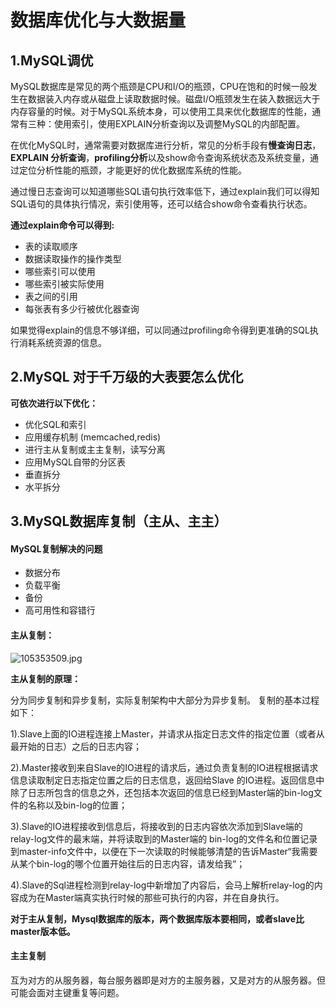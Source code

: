 # 数据库优化与大数据量

## 1.MySQL调优

MySQL数据库是常见的两个瓶颈是CPU和I/O的瓶颈，CPU在饱和的时候一般发生在数据装入内存或从磁盘上读取数据时候。磁盘I/O瓶颈发生在装入数据远大于内存容量的时候。对于MySQL系统本身，可以使用工具来优化数据库的性能，通常有三种：使用索引，使用EXPLAIN分析查询以及调整MySQL的内部配置。

在优化MySQL时，通常需要对数据库进行分析，常见的分析手段有**慢查询日志**，**EXPLAIN 分析查询**，**profiling分析**以及show命令查询系统状态及系统变量，通过定位分析性能的瓶颈，才能更好的优化数据库系统的性能。

通过慢日志查询可以知道哪些SQL语句执行效率低下，通过explain我们可以得知SQL语句的具体执行情况，索引使用等，还可以结合show命令查看执行状态。

**通过explain命令可以得到:**

- 表的读取顺序
- 数据读取操作的操作类型
- 哪些索引可以使用
- 哪些索引被实际使用
- 表之间的引用
- 每张表有多少行被优化器查询

如果觉得explain的信息不够详细，可以同通过profiling命令得到更准确的SQL执行消耗系统资源的信息。

## 2.MySQL 对于千万级的大表要怎么优化

**可依次进行以下优化：**

- 优化SQL和索引
- 应用缓存机制 (memcached,redis)
- 进行主从复制或主主复制，读写分离
- 应用MySQL自带的分区表
- 垂直拆分
- 水平拆分

## 3.MySQL数据库复制（主从、主主）

#### MySQL复制解决的问题

- 数据分布
- 负载平衡
- 备份
- 高可用性和容错行

#### 主从复制：

![105353509.jpg](http://jbcdn2.b0.upaiyun.com/2015/11/8412e33ef81f950e8052fafad041731c.jpg)

**主从复制的原理：**

分为同步复制和异步复制，实际复制架构中大部分为异步复制。 复制的基本过程如下：

1).Slave上面的IO进程连接上Master，并请求从指定日志文件的指定位置（或者从最开始的日志）之后的日志内容；

2).Master接收到来自Slave的IO进程的请求后，通过负责复制的IO进程根据请求信息读取制定日志指定位置之后的日志信息，返回给Slave 的IO进程。返回信息中除了日志所包含的信息之外，还包括本次返回的信息已经到Master端的bin-log文件的名称以及bin-log的位置；

3).Slave的IO进程接收到信息后，将接收到的日志内容依次添加到Slave端的relay-log文件的最末端，并将读取到的Master端的 bin-log的文件名和位置记录到master-info文件中，以便在下一次读取的时候能够清楚的告诉Master“我需要从某个bin-log的哪个位置开始往后的日志内容，请发给我”；

4).Slave的Sql进程检测到relay-log中新增加了内容后，会马上解析relay-log的内容成为在Master端真实执行时候的那些可执行的内容，并在自身执行。

**对于主从复制，Mysql数据库的版本，两个数据库版本要相同，或者slave比master版本低。**

#### 主主复制

互为对方的从服务器，每台服务器即是对方的主服务器，又是对方的从服务器。但可能会面对主键重复等问题。